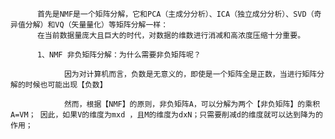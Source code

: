           首先是NMF是一个矩阵分解，它和PCA（主成分分析）、ICA（独立成分分析）、SVD（奇异值分解）和VQ（矢量量化）等矩阵分解一样：
          在当前数据量庞大且巨大的时代，对数据的维数进行消减和高浓度压缩十分重要。
          
          1、NMF 非负矩阵分解：为什么需要非负矩阵呢？
          
                因为对计算机而言，负数是无意义的，即使是一个矩阵全是正数，当进行矩阵分解的时候也可能出现【负数】
                
                然而，根据【NMF】的原则，非负矩阵A，可以分解为两个【非负矩阵】的乘积 A=VM； 因此，如果V的维度为mxd ，且M的维度为dxN；只需要削减d的维度就可以达到降为的作用；

